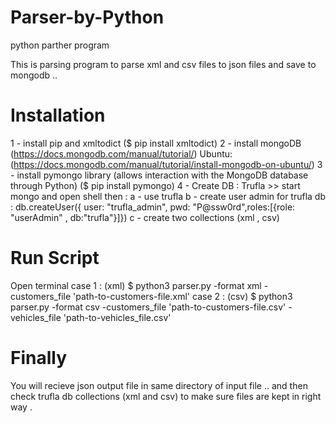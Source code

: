 # Parser-by-Python
python parther program

This is parsing program to parse xml and csv files to json files and save to mongodb ..

# Installation
1 - install pip and xmltodict ($ pip install xmltodict)
2 - install mongoDB (https://docs.mongodb.com/manual/tutorial/) Ubuntu: (https://docs.mongodb.com/manual/tutorial/install-mongodb-on-ubuntu/)
3 - install pymongo library (allows interaction with the MongoDB database through Python)
  ($ pip install pymongo)
4 - Create DB  : Trufla >> start mongo and open shell then : 
  a - use trufla
  b - create user admin for trufla db :
    db.createUser({	user: "trufla_admin", pwd: "P@ssw0rd",roles:[{role: "userAdmin" , db:"trufla"}]})
  c - create two collections (xml , csv)

# Run Script 
Open terminal
case 1 : (xml)
$ python3 parser.py -format xml -customers_file 'path-to-customers-file.xml'
case 2 : (csv)
$ python3 parser.py -format csv -customers_file 'path-to-customers-file.csv' -vehicles_file 'path-to-vehicles_file.csv'

# Finally
You will recieve json output file in same directory of input file ..
and then check trufla db collections (xml and csv) to make sure files are kept in right way .
